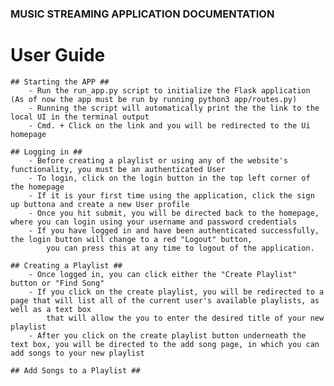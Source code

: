 ### MUSIC STREAMING APPLICATION DOCUMENTATION ###

# User Guide
    ## Starting the APP ##
        - Run the run_app.py script to initialize the Flask application (As of now the app must be run by running python3 app/routes.py)
        - Running the script will automatically print the the link to the local UI in the terminal output
        - Cmd. + Click on the link and you will be redirected to the Ui homepage

    ## Logging in ##
        - Before creating a playlist or using any of the website's functionality, you must be an authenticated User
        - To login, click on the login button in the top left corner of the homepage 
        - If it is your first time using the application, click the sign up buttona and create a new User profile
        - Once you hit submit, you will be directed back to the homepage, where you can login using your username and password credentials
        - If you have logged in and have been authenticated successfully, the login button will change to a red "Logout" button,
            you can press this at any time to logout of the application.

    ## Creating a Playlist ##
        - Once logged in, you can click either the "Create Playlist" button or "Find Song"
        - If you click on the create playlist, you will be redirected to a page that will list all of the current user's available playlists, as well as a text box
            that will allow the you to enter the desired title of your new playlist
        - After you click on the create playlist button underneath the text box, you will be directed to the add song page, in which you can add songs to your new playlist

    ## Add Songs to a Playlist ## 